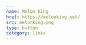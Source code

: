 ```yaml
---
name: Melon King
href: https://melonking.net/
src: melonking.png
type: button
category: links
---
```

